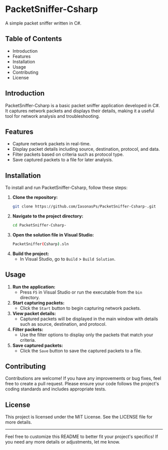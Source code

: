 
# PacketSniffer-Csharp

A simple packet sniffer written in C#.

## Table of Contents
- Introduction
- Features
- Installation
- Usage
- Contributing
- License

## Introduction
PacketSniffer-Csharp is a basic packet sniffer application developed in C#. It captures network packets and displays their details, making it a useful tool for network analysis and troubleshooting.

## Features
- Capture network packets in real-time.
- Display packet details including source, destination, protocol, and data.
- Filter packets based on criteria such as protocol type.
- Save captured packets to a file for later analysis.

## Installation
To install and run PacketSniffer-Csharp, follow these steps:

1. **Clone the repository:**
    ```sh
    git clone https://github.com/IasonasPs/PacketSniffer-Csharp-.git
    ```
2. **Navigate to the project directory:**
    ```sh
    cd PacketSniffer-Csharp-
    ```
3. **Open the solution file in Visual Studio:**
    ```sh
    PacketSniffer(Csharp).sln
    ```
4. **Build the project:**
    - In Visual Studio, go to `Build` > `Build Solution`.

## Usage
1. **Run the application:**
    - Press `F5` in Visual Studio or run the executable from the `bin` directory.
2. **Start capturing packets:**
    - Click the `Start` button to begin capturing network packets.
3. **View packet details:**
    - Captured packets will be displayed in the main window with details such as source, destination, and protocol.
4. **Filter packets:**
    - Use the filter options to display only the packets that match your criteria.
5. **Save captured packets:**
    - Click the `Save` button to save the captured packets to a file.

## Contributing
Contributions are welcome! If you have any improvements or bug fixes, feel free to create a pull request. Please ensure your code follows the project's coding standards and includes appropriate tests.

## License
This project is licensed under the MIT License. See the LICENSE file for more details.

---

Feel free to customize this README to better fit your project's specifics! If you need any more details or adjustments, let me know.


